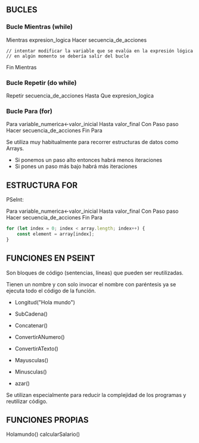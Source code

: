 
## BUCLES

### Bucle Mientras (while)

Mientras expresion_logica Hacer
    secuencia_de_acciones

    // intentar modificar la variable que se evalúa en la expresión lógica
    // en algún momento se debería salir del bucle

Fin Mientras


### Bucle Repetir (do while)

Repetir
	secuencia_de_acciones
Hasta Que expresion_logica

### Bucle Para (for)

Para variable_numerica<-valor_inicial Hasta valor_final Con Paso paso Hacer
    secuencia_de_acciones
Fin Para

Se utiliza muy habitualmente para recorrer estructuras de datos como Arrays.

* Si ponemos un paso alto entonces habrá menos iteraciones
* Si pones un paso más bajo habrá más iteraciones


## ESTRUCTURA FOR

PSeInt:

Para variable_numerica<-valor_inicial Hasta valor_final Con Paso paso Hacer
    secuencia_de_acciones
Fin Para

```javascript
for (let index = 0; index < array.length; index++) {
    const element = array[index];
}
```

## FUNCIONES EN PSEINT

Son bloques de código (sentencias, líneas) que pueden ser reutilizadas.

Tienen un nombre y con solo invocar el nombre con paréntesis ya se ejecuta todo el código de la función.

* Longitud("Hola mundo")
* SubCadena()
* Concatenar()
* ConvertirANumero()
* ConvertirATexto()
* Mayusculas()
* Minusculas()

* azar()

Se utilizan especialmente para reducir la complejidad de los programas y reutilizar código.


## FUNCIONES PROPIAS

Holamundo()
calcularSalario()

